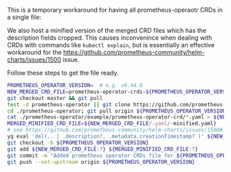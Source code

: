 This is a temporary workaround for having all prometheus-operaotr CRDs in a single file:

We also host a minified version of the merged CRD files which has the description fields cropped.
This causes inconvenince when dealing with CRDs with commands like `kubectl
explain`, but is essentially an effective workaround for the
https://github.com/prometheus-community/helm-charts/issues/1500 issue.

Follow these steps to get the file ready.

```bash
PROMETHEUS_OPERATOR_VERSION=  # e.g. v0.44.0
NEW_MERGED_CRD_FILE=prometheus-operator-crds-${PROMETHEUS_OPERATOR_VERSION:?}.yaml
git checkout master && git pull
test -d prometheus-operator || git clone https://github.com/prometheus-operator/prometheus-operator
cd ./prometheus-operator; git pull origin ${PROMETHEUS_OPERATOR_VERSION:?}; git checkout ${PROMETHEUS_OPERATOR_VERSION:?}; cd ../
cat ./prometheus-operator/example/prometheus-operator-crd/*.yaml > ${NEW_MERGED_CRD_FILE:?}
MERGED_MINIFIED_CRD_FILE=${NEW_MERGED_CRD_FILE/.yaml/-minified.yaml}
# see https://github.com/prometheus-community/helm-charts/issues/1500#issuecomment-1065572519 for more details on this
yq eval 'del(.. | .description?, .metadata.creationTimestamp? )' ${NEW_MERGED_CRD_FILE:?} > ${MERGED_MINIFIED_CRD_FILE:?}
git checkout -b ${PROMETHEUS_OPERATOR_VERSION}
git add ${NEW_MERGED_CRD_FILE:?} ${MERGED_MINIFIED_CRD_FILE:?}
git commit -m "Added prometheus operator CRDs file for ${PROMETHEUS_OPERATOR_VERSION:?}"
git push --set-upstream origin ${PROMETHEUS_OPERATOR_VERSION}
```
